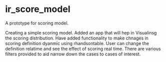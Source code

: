 # ir_score_model
A prototype for scoring model.

Creating a simple scoring model.
Added an app that will hep in Visualinsg the scoring distribution. Have added functionality to make chnages in scoring definition dyanmic using rhandsontable. User can change the definition relatime and see the effect of scoring real time. There are various filters provided to aid narrow down the cases to cases of interest.
